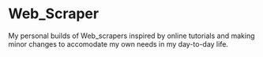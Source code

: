 # Web_Scraper
My personal builds of Web_scrapers inspired by online tutorials and making minor changes to accomodate my own needs in my day-to-day life.
